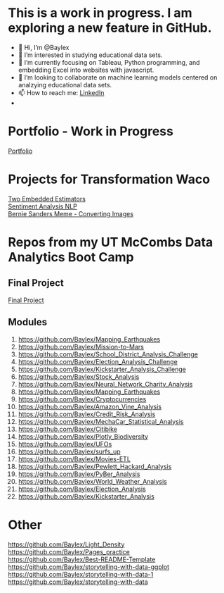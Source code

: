 # This is a work in progress.  I am exploring a new feature in GitHub.

- 👋 Hi, I’m @Baylex
- 👀 I’m interested in studying educational data sets.
- 🌱 I’m currently focusing on Tableau, Python programming, and embedding Excel into websites with javascript.
- 💞️ I’m looking to collaborate on machine learning models centered on analzying educational data sets.
- 📫 How to reach me: [LinkedIn](https://www.linkedin.com/in/julie-pyle-7177604b/)   
- 
# Portfolio - Work in Progress   
[Portfolio](https://github.com/Baylex/Portfolio)  

# Projects for Transformation Waco  
[Two Embedded Estimators](https://github.com/Baylex/TW_Estimators)   
[Sentiment Analysis NLP](https://github.com/Baylex/TW_Survey_NLP)   
[Bernie Sanders Meme - Converting Images](https://github.com/Baylex/TW_Bernie_Sanders_Converting_Images)   

# Repos from my UT McCombs Data Analytics Boot Camp  

## Final Project  
[Final Project](https://github.com/Baylex/Video_Game_Sales)   

## Modules  
1. https://github.com/Baylex/Mapping_Earthquakes  
2. https://github.com/Baylex/Mission-to-Mars  
3. https://github.com/Baylex/School_District_Analysis_Challenge   
4. https://github.com/Baylex/Election_Analysis_Challenge   
5. https://github.com/Baylex/Kickstarter_Analysis_Challenge  
6. https://github.com/Baylex/Stock_Analysis  
7. https://github.com/Baylex/Neural_Network_Charity_Analysis   
8. https://github.com/Baylex/Mapping_Earthquakes   
9. https://github.com/Baylex/Cryptocurrencies   
10. https://github.com/Baylex/Amazon_Vine_Analysis   
11. https://github.com/Baylex/Credit_Risk_Analysis   
12. https://github.com/Baylex/MechaCar_Statistical_Analysis  
13. https://github.com/Baylex/Citibike   
14. https://github.com/Baylex/Plotly_Biodiversity   
15. https://github.com/Baylex/UFOs   
16. https://github.com/Baylex/surfs_up  
17. https://github.com/Baylex/Movies-ETL   
18. https://github.com/Baylex/Pewlett_Hackard_Analysis  
19. https://github.com/Baylex/PyBer_Analysis   
20. https://github.com/Baylex/World_Weather_Analysis   
21. https://github.com/Baylex/Election_Analysis  
22. https://github.com/Baylex/Kickstarter_Analysis  

# Other  
https://github.com/Baylex/Light_Density  
https://github.com/Baylex/Pages_practice   
https://github.com/Baylex/Best-README-Template   
https://github.com/Baylex/storytelling-with-data-ggplot   
https://github.com/Baylex/storytelling-with-data-1   
https://github.com/Baylex/storytelling-with-data   
